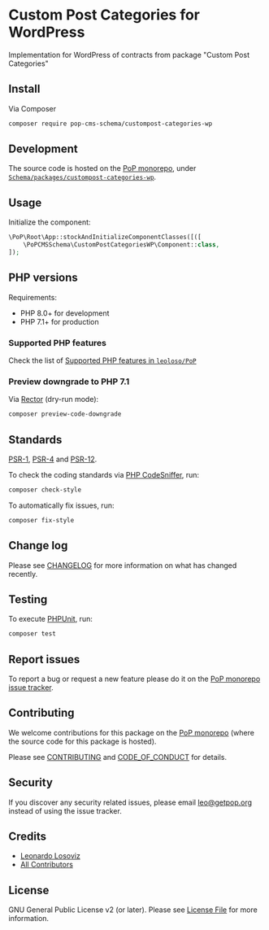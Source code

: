 # Custom Post Categories for WordPress

<!--
[![Build Status][ico-travis]][link-travis]
[![Quality Score][ico-code-quality]][link-code-quality]
[![Software License][ico-license]](LICENSE.md)
[![Latest Version on Packagist][ico-version]][link-packagist]
[![Coverage Status][ico-scrutinizer]][link-scrutinizer]
[![Total Downloads][ico-downloads]][link-downloads]
-->

Implementation for WordPress of contracts from package "Custom Post Categories"

## Install

Via Composer

``` bash
composer require pop-cms-schema/custompost-categories-wp
```

## Development

The source code is hosted on the [PoP monorepo](https://github.com/leoloso/PoP), under [`Schema/packages/custompost-categories-wp`](https://github.com/leoloso/PoP/tree/master/layers/Schema/packages/custompost-categories-wp).

## Usage

Initialize the component:

``` php
\PoP\Root\App::stockAndInitializeComponentClasses([([
    \PoPCMSSchema\CustomPostCategoriesWP\Component::class,
]);
```

## PHP versions

Requirements:

- PHP 8.0+ for development
- PHP 7.1+ for production

### Supported PHP features

Check the list of [Supported PHP features in `leoloso/PoP`](https://github.com/leoloso/PoP/blob/master/docs/supported-php-features.md)

### Preview downgrade to PHP 7.1

Via [Rector](https://github.com/rectorphp/rector) (dry-run mode):

```bash
composer preview-code-downgrade
```

## Standards

[PSR-1](https://www.php-fig.org/psr/psr-1), [PSR-4](https://www.php-fig.org/psr/psr-4) and [PSR-12](https://www.php-fig.org/psr/psr-12).

To check the coding standards via [PHP CodeSniffer](https://github.com/squizlabs/PHP_CodeSniffer), run:

``` bash
composer check-style
```

To automatically fix issues, run:

``` bash
composer fix-style
```

## Change log

Please see [CHANGELOG](CHANGELOG.md) for more information on what has changed recently.

## Testing

To execute [PHPUnit](https://phpunit.de/), run:

``` bash
composer test
```

## Report issues

To report a bug or request a new feature please do it on the [PoP monorepo issue tracker](https://github.com/leoloso/PoP/issues).

## Contributing

We welcome contributions for this package on the [PoP monorepo](https://github.com/leoloso/PoP) (where the source code for this package is hosted).

Please see [CONTRIBUTING](CONTRIBUTING.md) and [CODE_OF_CONDUCT](CODE_OF_CONDUCT.md) for details.

## Security

If you discover any security related issues, please email leo@getpop.org instead of using the issue tracker.

## Credits

- [Leonardo Losoviz][link-author]
- [All Contributors][link-contributors]

## License

GNU General Public License v2 (or later). Please see [License File](LICENSE.md) for more information.

[ico-version]: https://img.shields.io/packagist/v/pop-cms-schema/custompost-categories-wp.svg?style=flat-square
[ico-license]: https://img.shields.io/badge/license-GPLv2-brightgreen.svg?style=flat-square
[ico-travis]: https://img.shields.io/travis/pop-cms-schema/custompost-categories-wp/master.svg?style=flat-square
[ico-scrutinizer]: https://img.shields.io/scrutinizer/coverage/g/pop-cms-schema/custompost-categories-wp.svg?style=flat-square
[ico-code-quality]: https://img.shields.io/scrutinizer/g/pop-cms-schema/custompost-categories-wp.svg?style=flat-square
[ico-downloads]: https://img.shields.io/packagist/dt/pop-cms-schema/custompost-categories-wp.svg?style=flat-square

[link-packagist]: https://packagist.org/packages/pop-cms-schema/custompost-categories-wp
[link-travis]: https://travis-ci.org/pop-cms-schema/custompost-categories-wp
[link-scrutinizer]: https://scrutinizer-ci.com/g/pop-cms-schema/custompost-categories-wp/code-structure
[link-code-quality]: https://scrutinizer-ci.com/g/pop-cms-schema/custompost-categories-wp
[link-downloads]: https://packagist.org/packages/pop-cms-schema/custompost-categories-wp
[link-author]: https://github.com/leoloso
[link-contributors]: ../../../../../../contributors
